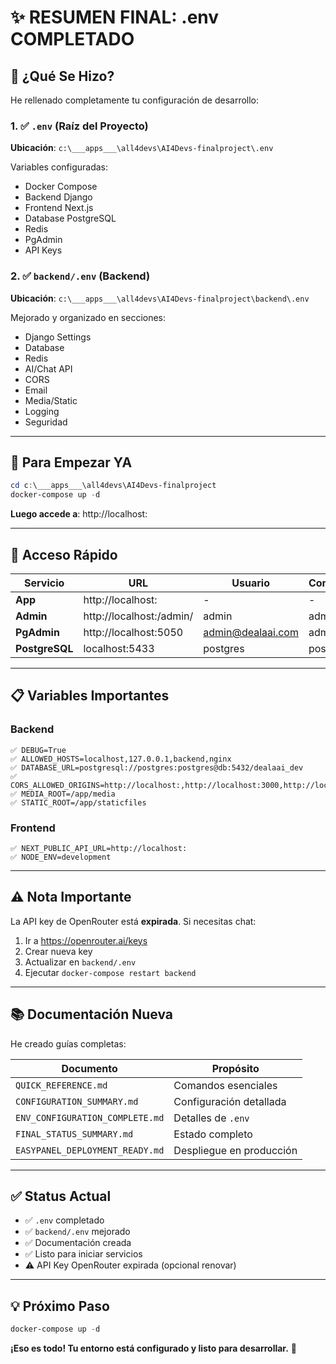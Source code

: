 # ✨ RESUMEN FINAL: .env COMPLETADO

## 📝 ¿Qué Se Hizo?

He rellenado completamente tu configuración de desarrollo:

### 1. ✅ `.env` (Raíz del Proyecto)

**Ubicación**: `c:\___apps___\all4devs\AI4Devs-finalproject\.env`

Variables configuradas:

- Docker Compose
- Backend Django
- Frontend Next.js
- Database PostgreSQL
- Redis
- PgAdmin
- API Keys

### 2. ✅ `backend/.env` (Backend)

**Ubicación**: `c:\___apps___\all4devs\AI4Devs-finalproject\backend\.env`

Mejorado y organizado en secciones:

- Django Settings
- Database
- Redis
- AI/Chat API
- CORS
- Email
- Media/Static
- Logging
- Seguridad

---

## 🚀 Para Empezar YA

```powershell
cd c:\___apps___\all4devs\AI4Devs-finalproject
docker-compose up -d
```

**Luego accede a**: http://localhost:

---

## 🔑 Acceso Rápido

| Servicio       | URL                          | Usuario           | Contraseña |
| -------------- | ---------------------------- | ----------------- | ---------- |
| **App**        | http://localhost:        | -                 | -          |
| **Admin**      | http://localhost:/admin/ | admin             | admin123   |
| **PgAdmin**    | http://localhost:5050        | admin@dealaai.com | admin123   |
| **PostgreSQL** | localhost:5433               | postgres          | postgres   |

---

## 📋 Variables Importantes

### Backend

```env
✅ DEBUG=True
✅ ALLOWED_HOSTS=localhost,127.0.0.1,backend,nginx
✅ DATABASE_URL=postgresql://postgres:postgres@db:5432/dealaai_dev
✅ CORS_ALLOWED_ORIGINS=http://localhost:,http://localhost:3000,http://localhost:3001
✅ MEDIA_ROOT=/app/media
✅ STATIC_ROOT=/app/staticfiles
```

### Frontend

```env
✅ NEXT_PUBLIC_API_URL=http://localhost:
✅ NODE_ENV=development
```

---

## ⚠️ Nota Importante

La API key de OpenRouter está **expirada**. Si necesitas chat:

1. Ir a https://openrouter.ai/keys
2. Crear nueva key
3. Actualizar en `backend/.env`
4. Ejecutar `docker-compose restart backend`

---

## 📚 Documentación Nueva

He creado guías completas:

| Documento                       | Propósito                |
| ------------------------------- | ------------------------ |
| `QUICK_REFERENCE.md`            | Comandos esenciales      |
| `CONFIGURATION_SUMMARY.md`      | Configuración detallada  |
| `ENV_CONFIGURATION_COMPLETE.md` | Detalles de `.env`       |
| `FINAL_STATUS_SUMMARY.md`       | Estado completo          |
| `EASYPANEL_DEPLOYMENT_READY.md` | Despliegue en producción |

---

## ✅ Status Actual

- ✅ `.env` completado
- ✅ `backend/.env` mejorado
- ✅ Documentación creada
- ✅ Listo para iniciar servicios
- ⚠️ API Key OpenRouter expirada (opcional renovar)

---

## 💡 Próximo Paso

```powershell
docker-compose up -d
```

**¡Eso es todo! Tu entorno está configurado y listo para desarrollar.** 🎉
